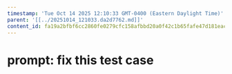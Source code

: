 ```yaml
---
timestamp: 'Tue Oct 14 2025 12:10:33 GMT-0400 (Eastern Daylight Time)'
parent: '[[../20251014_121033.da2d7762.md]]'
content_id: fa19a2bfbf6cc2860fe0279cfc158afbbd20a0f42c1b65fafe47d181eac5edda
---
```


# prompt: fix this test case
